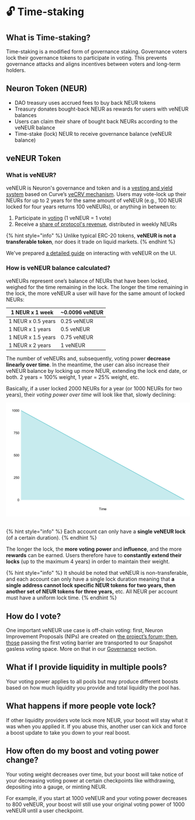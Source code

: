 # 🔓 Time-staking

## What is Time-staking?

Time-staking is a modified form of governance staking. Governance voters lock their governance tokens to participate in voting. This prevents governance attacks and aligns incentives between voters and long-term holders.

## Neuron Token (NEUR)

* DAO treasury uses accrued fees to buy back NEUR tokens
* Treasury donates bought-back NEUR as rewards for users with veNEUR balances
* Users can claim their share of bought back NEURs according to the veNEUR balance
* Time-stake (lock) NEUR to receive governance balance (veNEUR balance)

## veNEUR Token

### What is veNEUR?

veNEUR is Neuron's governance and token and is a [vesting and yield system](https://resources.curve.fi/guides/staking-your-crv) based on Curve’s [veCRV mechanism](https://resources.curve.fi/guides/boosting-your-crv-rewards). Users may vote-lock up their NEURs for up to 2 years for the same amount of veNEUR (e.g., 100 NEUR locked for four years returns 100 veNEURs), or anything in between to:

1. &#x20;Participate in [voting](../dao/governance.md) (1 veNEUR = 1 vote)
2. Receive a [share of protocol's revenue](../dao/profit-sharing.md), distributed in weekly NEURs

{% hint style="info" %}
Unlike typical ERC-20 tokens, **veNEUR is not a transferable token**, nor does it trade on liquid markets.
{% endhint %}

We've prepared [a detailed guide](../how-tos/locking-neur-for-veneur.md) on interacting with veNEUR on the UI.

### How is veNEUR balance calculated?

veNEURs represent one’s balance of NEURs that have been locked, weighed for the time remaining in the lock. The longer the time remaining in the lock, the more veNEUR a user will have for the same amount of locked NEURs:

| 1 NEUR x 1 week       | \~0.0096 veNEUR&#xD; |
| --------------------- | -------------------- |
| 1 NEUR x 0.5 years    | 0.25 veNEUR          |
| 1 NEUR x 1 years&#xD; | 0.5 veNEUR           |
| 1 NEUR x 1.5 years    | 0.75 veNEUR          |
| 1 NEUR x 2 years      | 1 veNEUR             |

The number of veNEURs and, subsequently, voting power **decrease linearly over time**. In the meantime, the user can also increase their veNEUR balance by locking up more NEUR, extending the lock end date, or both. 2 years = 100% weight, 1 year = 25% weight, etc.&#x20;

Basically, if a user locked 2000 NEURs for a year (or 1000 NEURs for two years), their _voting power over time_ will look like that, slowly declining:

![](../.gitbook/assets/chart.svg)

##

{% hint style="info" %}
Each account can only have a **single veNEUR lock** (of a certain duration).
{% endhint %}

The longer the lock, the **more voting power** and **influence**, and the more **rewards** can be earned. Users therefore have to **constantly extend their locks** (up to the maximum 4 years) in order to maintain their weight.

{% hint style="info" %}
It should be noted that veNEUR is non-transferable, and each account can only have a single lock duration meaning that **a single address cannot lock specific NEUR tokens for two years, then another set of NEUR tokens for three years,** etc. All NEUR per account must have a uniform lock time.&#x20;
{% endhint %}

## How do I vote?

One important veNEUR use case is off-chain voting: first, Neuron Improvement Proposals (NIPs) are created on [the project’s forum; then, those](https://forum.neuronfund.io) passing the first voting barrier are transported to our Snapshot gasless voting space. More on that in our [Governance](../dao/governance.md) section.

## What if I provide liquidity in multiple pools?

Your voting power applies to all pools but may produce different boosts based on how much liquidity you provide and total liquidity the pool has.

## What happens if more people vote lock?

If other liquidity providers vote lock more NEUR, your boost will stay what it was when you applied it. If you abuse this, another user can kick and force a boost update to take you down to your real boost.

## How often do my boost and voting power change?

Your voting weight decreases over time, but your boost will take notice of your decreasing voting power at certain checkpoints like withdrawing, depositing into a gauge, or minting NEUR.

For example, if you start at 1000 veNEUR and your voting power decreases to 800 veNEUR, your boost will still use your original voting power of 1000 veNEUR until a user checkpoint.
